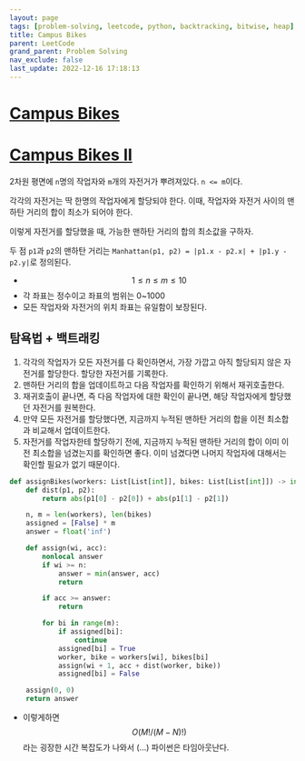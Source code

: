 ```yaml
---
layout: page
tags: [problem-solving, leetcode, python, backtracking, bitwise, heap]
title: Campus Bikes
parent: LeetCode
grand_parent: Problem Solving
nav_exclude: false
last_update: 2022-12-16 17:18:13
---
```


# [Campus Bikes](https://leetcode.com/problems/campus-bikes/)

# [Campus Bikes II](https://leetcode.com/problems/campus-bikes-ii/)

 2차원 평면에 `n`명의 작업자와 `m`개의 자전거가 뿌려져있다. `n <=
 m`이다.

 각각의 자전거는 딱 한명의 작업자에게 할당되야 한다. 이때, 작업자와
 자전거 사이의 맨하탄 거리의 합이 최소가 되어야 한다.

 이렇게 자전거를 할당했을 때, 가능한 맨하탄 거리의 합의 최소값을
 구하자.

 두 점 `p1`과 `p2`의 맨하탄 거리는 `Manhattan(p1, p2) = |p1.x -
 p2.x| + |p1.y - p2.y|`로 정의된다.

 - $$ 1 \leq n \leq m \leq 10 $$
 - 각 좌표는 정수이고 좌표의 범위는 0~1000
 - 모든 작업자와 자전거의 위치 좌표는 유일함이 보장된다.

## 탐욕법 + 백트래킹

 1. 각각의 작업자가 모든 자전거를 다 확인하면서, 가장 가깝고 아직
    할당되지 않은 자전거를 할당한다. 할당한 자전거를 기록한다.
 2. 맨하탄 거리의 합을 업데이트하고 다음 작업자를 확인하기 위해서
    재귀호출한다.
 3. 재귀호출이 끝나면, 즉 다음 작업자에 대한 확인이 끝나면, 해당
    작업자에게 할당했던 자전거를 원복한다.
 4. 만약 모든 자전거를 할당했다면, 지금까지 누적된 맨하탄 거리의 합을
    이전 최소합과 비교해서 업데이트한다.
 5. 자전거를 작업자한테 할당하기 전에, 지금까지 누적된 맨하탄 거리의
    합이 이미 이전 최소합을 넘겼는지를 확인하면 좋다. 이미 넘겼다면
    나머지 작업자에 대해서는 확인할 필요가 없기 때문이다.

```python
def assignBikes(workers: List[List[int]], bikes: List[List[int]]) -> int:
    def dist(p1, p2):
        return abs(p1[0] - p2[0]) + abs(p1[1] - p2[1])

    n, m = len(workers), len(bikes)
    assigned = [False] * m
    answer = float('inf')

    def assign(wi, acc):
        nonlocal answer
        if wi >= n:
            answer = min(answer, acc)
            return

        if acc >= answer:
            return

        for bi in range(m):
            if assigned[bi]:
                continue
            assigned[bi] = True
            worker, bike = workers[wi], bikes[bi]
            assign(wi + 1, acc + dist(worker, bike))
            assigned[bi] = False

    assign(0, 0)
    return answer
```

 - 이렇게하면 $$ O(M! / (M-N)!) $$ 라는 굉장한 시간 복잡도가 나와서
   (...) 파이썬은 타임아웃난다.
